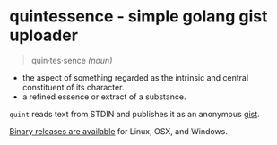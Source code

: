 # quintessence - simple golang gist uploader

> quin·tes·sence  _(noun)_
- the aspect of something regarded as the intrinsic and central constituent of its character.
- a refined essence or extract of a substance.


`quint` reads text from STDIN and publishes it as an anonymous [gist](https://gist.github.com/).

[Binary releases are available](https://github.com/dpritchett/quintessence/releases) for Linux, OSX, and Windows.
